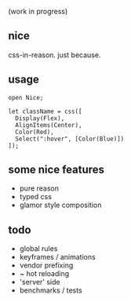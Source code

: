 (work in progress)

## nice

css-in-reason. just because.

## usage

```reason
open Nice;

let className = css([
  Display(Flex),
  AlignItems(Center),
  Color(Red),
  Select(":hover", [Color(Blue)])
]);
```

## some nice features

* pure reason
* typed css
* glamor style composition

## todo

* global rules
* keyframes / animations
* vendor prefixing
* ~ hot reloading
* 'server' side
* benchmarks / tests
